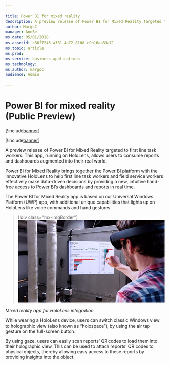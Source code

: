 ```yaml
---

title: Power BI for mixed reality
description: A preview release of Power BI for Mixed Reality targeted to first line task workers.
author: MargoC
manager: AnnBe
ms.date: 05/01/2018
ms.assetid: c86f7243-a381-4a72-8108-c9b16aa33a71
ms.topic: article
ms.prod: 
ms.service: business-applications
ms.technology: 
ms.author: margoc
audience: Admin

---
```

#  Power BI for mixed reality (Public Preview)

[!include[banner](../../../includes/banner.md)]

[!include[banner](../../../includes/public-preview.md)]

A preview release of Power BI for Mixed Reality targeted to first line task
workers. This app, running on HoloLens, allows users to consume reports and
dashboards augmented into their real world.

Power BI for Mixed Reality brings together the Power BI platform with the
innovative HoloLens to help first line task workers and field service workers
effectively make data-driven decisions by providing a new, intuitive hand-free
access to Power BI’s dashboards and reports in real time.

The Power BI for Mixed Reality
app is based on our Universal Windows Platform (UWP) app, with additional unique
capabilities that lights up on HoloLens like voice commands and hand gestures.

> [!div class="mx-imgBorder"] 
> ![Concept photo of a man in a HoloLens headset using a mixed reality app for Power BI integration](media/power-bi-mixed-reality-public-preview-1.jpg "Concept photo of a man in a HoloLens headset using a mixed reality app for Power BI integration")
<!-- Picture 1 -->


*Mixed reality app for HoloLens integration*

While wearing a HoloLens device, users can switch classic Windows view to
holographic view (also known as “holospace”), by using the air tap gesture on
the full-screen button.

By using gaze, users can easily scan reports’ QR codes to load them into their
holographic view. This can be used to attach reports’ QR codes to physical
objects, thereby allowing easy access to these reports by providing insights
into the object.
